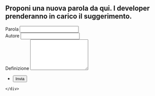 <section class="wrapper style1 align-center">
    <div class="inner medium">
        <h2>Proponi una nuova parola da qui. I developer prenderanno in carico il suggerimento.</h2>
        <form method="post" action="#">
            <div class="fields">
                <div class="field half">
                    <label for="name">Parola</label>
                    <input type="text" name="name" id="name" value="" />
                </div>
                <div class="field half">
                    <label for="email">Autore</label>
                    <input type="email" name="email" id="email" value="" />
                </div>
                <div class="field">
                    <label for="message">Definizione</label>
                    <textarea name="message" id="message" rows="6"></textarea>
                </div>
            </div>
            <ul class="actions special">
                <li><input type="submit" name="submit" id="submit" value="Invia" /></li>
            </ul>
        </form>

    </div>
</section>
